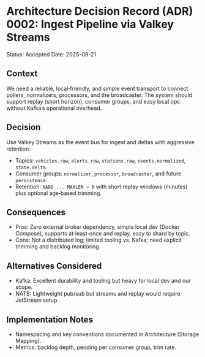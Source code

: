 # Architecture Decision Record (ADR) 0002: Ingest Pipeline via Valkey Streams

Status: Accepted
Date: 2025-09-21

## Context
We need a reliable, local‑friendly, and simple event transport to connect pollers, normalizers, processors, and the broadcaster. The system should support replay (short horizon), consumer groups, and easy local ops without Kafka’s operational overhead.

## Decision
Use Valkey Streams as the event bus for ingest and deltas with aggressive retention:
- Topics: `vehicles.raw`, `alerts.raw`, `stations.raw`, `events.normalized`, `state.delta`.
- Consumer groups: `normalizer`, `processor`, `broadcaster`, and future `persistence`.
- Retention: `XADD ... MAXLEN ~ N` with short replay windows (minutes) plus optional age‑based trimming.

## Consequences
- Pros: Zero external broker dependency, simple local dev (Docker Compose), supports at‑least‑once and replay, easy to shard by topic.
- Cons: Not a distributed log; limited tooling vs. Kafka; need explicit trimming and backlog monitoring.

## Alternatives Considered
- Kafka: Excellent durability and tooling but heavy for local dev and our scope.
- NATS: Lightweight pub/sub but streams and replay would require JetStream setup.

## Implementation Notes
- Namespacing and key conventions documented in Architecture (Storage Mapping).
- Metrics: backlog depth, pending per consumer group, trim rate.
